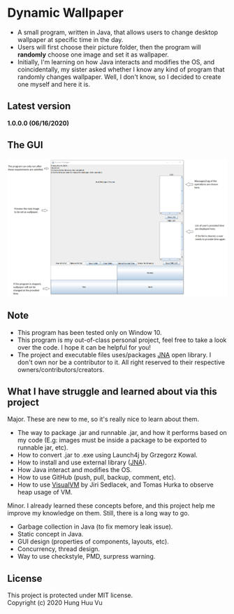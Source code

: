# Dynamic Wallpaper
- A small program, written in Java, that allows users to change desktop wallpaper at specific time in the day.
- Users will first choose their picture folder, then the program will **randomly** choose one image and set it as wallpaper.
- Initially, I'm learning on how Java interacts and modifies the OS, and coincidentally, my sister asked whether I know any kind of program that randomly changes wallpaper. Well, I don't know, so I decided to create one myself and here it is.

## Latest version
**1.0.0.0 (06/16/2020)**

## The GUI
![](https://github.com/hunghvu/dynamic-wallpaper/blob/master/dynamic-wallpaper/ImageForREADME/Guide.png)

## Note
- This program has been tested only on Window 10.
- This program is my out-of-class personal project, feel free to take a look over the code. I hope it can be helpful for you!
- The project and executable files uses/packages [JNA](https://github.com/java-native-access/jna) open library. I don't own nor be a contributor to it. All right reserved to their respective owners/contributors/creators.

## What I have struggle and learned about via this project
Major. These are new to me, so it's really nice to learn about them.
- The way to package .jar and runnable .jar, and how it performs based on my code (E.g: images must be inside a package to be exported to runnable jar, etc).
- How to convert .jar to .exe using Launch4j by Grzegorz Kowal.
- How to install and use external library ([JNA](https://github.com/java-native-access/jna)).
- How Java interact and modifies the OS.
- How to use GitHub (push, pull, backup, comment, etc).
- How to use [VisualVM](https://visualvm.github.io/features.html) by Jiri Sedlacek, and Tomas Hurka to observe heap usage of VM.

Minor. I already learned these concepts before, and this project help me improve my knowledge on them. Still, there is a long way to go.
- Garbage collection in Java (to fix memory leak issue).
- Static concept in Java.
- GUI design (properties of components, layouts, etc).
- Concurrency, thread design.
- Way to use checkstyle, PMD, surpress warning.

## License
This project is protected under MIT license. <br>
Copyright (c) 2020 Hung Huu Vu
